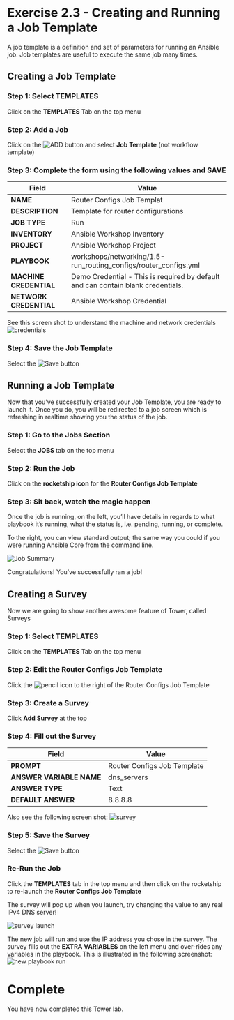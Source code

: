 # Exercise 2.3 - Creating and Running a Job Template
A job template is a definition and set of parameters for running an Ansible job. Job templates are useful to execute the same job many times.

## Creating a Job Template

### Step 1: Select TEMPLATES
Click on the **TEMPLATES** Tab on the top menu

### Step 2: Add a Job
Click on the ![ADD](add.png) button and select **Job Template** (not workflow template)

### Step 3: Complete the form using the following values and SAVE

| Field                  | Value                                                                                    |
| ---------------------- |------------------------------------------------------------------------------------------|
| **NAME**               | Router Configs Job Templat                                                               |
| **DESCRIPTION**        | Template for router configurations                                                       |
| **JOB TYPE**           | Run                                                                                      |
| **INVENTORY**          | Ansible Workshop Inventory                                                               |
| **PROJECT**            | Ansible Workshop Project                                                                 |
| **PLAYBOOK**           | workshops/networking/1.5-run_routing_configs/router_configs.yml                          |
| **MACHINE CREDENTIAL** | Demo Credential - This is required by default and can contain blank credentials.         |
| **NETWORK CREDENTIAL** | Ansible Workshop Credential                                                              |

See this screen shot to understand the machine and network credentials
![credentials](job-credential.png)

### Step 4: Save the Job Template
Select the ![Save](save.png) button

## Running a Job Template
Now that you’ve successfully created your Job Template, you are ready to launch it. Once you do, you will be redirected to a job screen which is refreshing in realtime showing you the status of the job.

### Step 1: Go to the Jobs Section
Select the **JOBS** tab on the top menu

### Step 2: Run the Job
Click on the **rocketship icon** for the **Router Configs Job Template**

### Step 3: Sit back, watch the magic happen

Once the job is running, on the left, you’ll have details in regards to what playbook it’s running, what the status is, i.e. pending, running, or complete.

To the right, you can view standard output; the same way you could if you were running Ansible Core from the command line.

![Job Summary](job_run.png)

Congratulations!
You’ve successfully ran a job!

## Creating a Survey
Now we are going to show another awesome feature of Tower, called Surveys

### Step 1: Select TEMPLATES
Click on the **TEMPLATES** Tab on the top menu

### Step 2: Edit the Router Configs Job Template
Click the ![pencil](pencil.png) icon to the right of the Router Configs Job Template

### Step 3: Create a Survey
Click **Add Survey** at the top

### Step 4: Fill out the Survey

| Field                           | Value                         |
| ------------------------------- |-------------------------------|
| **PROMPT**                      | Router Configs Job Template   |
| **ANSWER VARIABLE NAME**        | dns_servers                   |
| **ANSWER TYPE**                 | Text                          |
| **DEFAULT ANSWER**              | 8.8.8.8                       |

Also see the following screen shot:
![survey](survey.png)

### Step 5: Save the Survey
Select the ![Save](save.png) button

### Re-Run the Job
Click the **TEMPLATES** tab in the top menu and then click on the rocketship to re-launch the **Router Configs Job Template**

The survey will pop up when you launch, try changing the value to any real IPv4 DNS server!

![survey launch](survey_launch.png)

The new job will run and use the IP address you chose in the survey.  The survey fills out the **EXTRA VARIABLES** on the left menu and over-rides any variables in the playbook.  This is illustrated in the following screenshot:
![new playbook run](new_job_run.png)

# Complete
You have now completed this Tower lab.  
